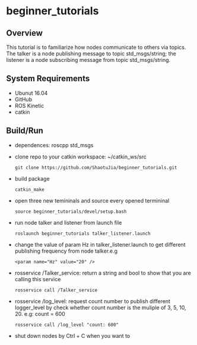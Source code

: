 # beginner_tutorials

## Overview
This tutorial is to familiarize how nodes communicate to others via topics. The talker is a node publishing message to topic std_msgs/string; the listener is a node subscribing message from topic std_msgs/string. 

## System Requirements
- Ubunut 16.04
- GitHub
- ROS Kinetic
- catkin
## Build/Run
- dependences: roscpp std_msgs

- clone repo to your catkin workspace: ~/catkin_ws/src
  ```
  git clone https://github.com/ShaotuJia/beginner_tutorials.git 
  ```
- build package
  ```
  catkin_make
  ```
- open three new temininals and source every opened termininal
  ```
  source beginner_tutorials/devel/setup.bash
  ```
- run node talker and listener from launch file
  ```
  roslaunch beginner_tutorials talker_listener.launch
  ```
- change the value of param Hz in talker_listener.launch to get different publishing frequency from node talker.e.g 
  ```
  <param name="Hz" value="20" />
  ```
- rosservice /Talker_service: return a string and bool to show that you are calling this service
  ```
  rosservice call /Talker_service
  ```
- rosservice /log_level: request count number to publish different logger_level by check whether count number is the muliple of 3, 5, 10, 20. e.g: count = 600
  ```
  rosservice call /log_level "count: 600"
  ```
- shut down nodes by Ctrl + C when you want to 
